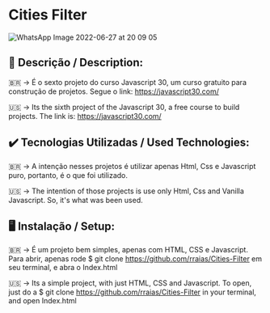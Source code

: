 # Cities Filter

![WhatsApp Image 2022-06-27 at 20 09 05](https://user-images.githubusercontent.com/102614133/176051669-4b18723e-82be-44f3-9a7f-260646e139f8.jpeg)



## 📰 Descrição / Description:

🇧🇷 -> É o sexto projeto do curso Javascript 30, um curso gratuito para construção de projetos. Segue o link: https://javascript30.com/

🇺🇸 -> Its the sixth project of the Javascript 30, a free course to build projects. The link is: https://javascript30.com/ 


## ✔️ Tecnologias Utilizadas / Used Technologies:

🇧🇷 -> A intenção nesses projetos é utilizar apenas Html, Css e Javascript puro, portanto, é o que foi utilizado.

🇺🇸 -> The intention of those projects is use only Html, Css and Vanilla Javascript. So, it's what was been used.


## 🖥️ Instalação / Setup:

🇧🇷 -> É um projeto bem simples, apenas com HTML, CSS e Javascript. Para abrir, apenas rode $ git clone https://github.com/rraias/Cities-Filter em seu terminal, e abra o Index.html

🇺🇸 -> Its a simple project, with just HTML, CSS and Javascript. To open, just do a $ git clone https://github.com/rraias/Cities-Filter in your terminal, and open Index.html
